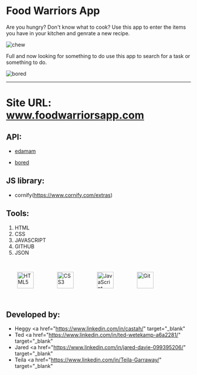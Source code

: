 # Food Warriors App

Are you hungry? Don't know what to cook?
Use this app to enter the items you have in your kitchen and genrate a new recipe.

![chew](https://media.giphy.com/media/XbLeWvIwOcd2g/giphy.gif "Grubhub")

Full and now looking for something to do use this app to search for a task or something to do.

![bored](https://media.giphy.com/media/5gUnOrltPvZzW/giphy.gif "Bored")

<hr>

# Site URL:  www.foodwarriorsapp.com

## API:

- [edamam](https://developer.edamam.com/edamam-recipe-api-demo)

- [bored](https://www.boredapi.com/)

## JS library:

- cornify(https://www.cornify.com/extras)

## Tools:

1. HTML
1. CSS
1. JAVASCRIPT
1. GITHUB
1. JSON

<div align="left">
<img style="margin: 30px" src="https://profilinator.rishav.dev/skills-assets/html5-original-wordmark.svg" alt="HTML5" height="45" />
<img style="margin: 30px" src="https://profilinator.rishav.dev/skills-assets/css3-original-wordmark.svg" alt="CSS3" height="45" />
<img style="margin: 30px" src="https://profilinator.rishav.dev/skills-assets/javascript-original.svg" alt="JavaScript" height="45" />  
<img style="margin: 30px" src="https://profilinator.rishav.dev/skills-assets/git-scm-icon.svg" alt="Git" height="45" />  
</div> 

## Developed by:

- Heggy
<a href="https://www.linkedin.com/in/castah/" target="_blank"
- Ted 
<a href="https://www.linkedin.com/in/ted-wetekamp-a6a2281/" target="_blank"
- Jared
<a href="https://www.linkedin.com/in/jared-davie-099395206/" target="_blank"
- Teila
<a href="https://www.linkedin.com/in/Teila-Garraway/" target="_blank"
